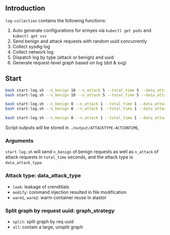 ## Introduction

`log-collection` contains the following functions:

1. Auto generate configurations for erinyes via `kubectl get pods` and `kubectl get svc`
2. Send benign and attack requests with random uuid concurrently
3. Collect sysdig log
4. Collect network log
5. Dispatch log by type (attack or benign) and uuid
6. Generate request-level graph based on log (dot & svg)

## Start

```bash
bash start-log.sh --n_benign 10 --n_attack 5 --total_time 5 --data_attack_type leak --graph_strategy split
bash start-log.sh --n_benign 10 --n_attack 5 --total_time 5 --data_attack_type leak --graph_strategy all 

bash start-log.sh --n_benign 0 --n_attack 1 --total_time 1 --data_attack_type warm1 --graph_strategy all
bash start-log.sh --n_benign 0 --n_attack 1 --total_time 1 --data_attack_type warm2 --graph_strategy all

bash start-log.sh --n_benign 0 --n_attack 1 --total_time 1 --data_attack_type warm --graph_strategy all
```

Script outputs will be stored in `./output/ATTACKTYPE-ACTIONTIME`, 

### Arguments

`start-log.sh` will send `n_benign` of benign requests as well as `n_attack` of attack requests in `total_time` seconds, and the attack type is `data_attack_type`.

### Attack type: data_attack_type

- `leak`: leakage of crenditials
- `modify`: command injection resulted in file modification
- `warm1`, `warm2`: warm container reuse in alastor

### Split graph by request uuid: graph_strategy

- `split`: split graph by req uuid
- `all`: contain a large, unsplit graph